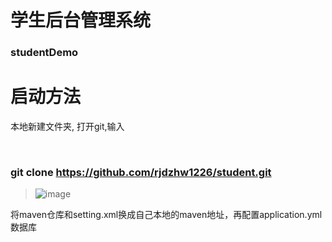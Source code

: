 # 学生后台管理系统
### studentDemo
<h1>启动方法</h1>
<p>本地新建文件夹, 打开git,输入</p><br>

### git clone https://github.com/rjdzhw1226/student.git

>![image](https://github.com/rjdzhw1226/student/assets/101936023/2a25a094-48c9-46b8-9e16-c2128ee3dd0a)
<p>将maven仓库和setting.xml换成自己本地的maven地址，再配置application.yml数据库</p><br>

